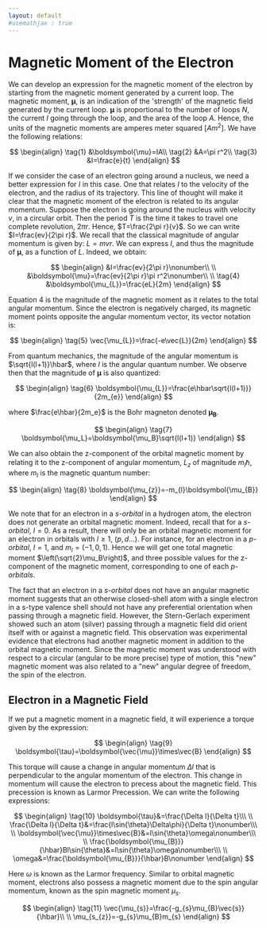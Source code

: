 ```yaml
---
layout: default
#usemathjax : true
---
```

# Magnetic Moment of the Electron
We can develop an expression for the magnetic moment of the electron by starting from the magnetic moment generated by a current loop.
The magnetic moment, $\boldsymbol{\mu}$, is an indication of the 'strength' of the magnetic field generated by the current loop.
$\boldsymbol{\mu}$ is proportional to the number of loops $N$, the current $I$ going through the loop, and the area of the loop $A$. Hence, 
the units of the magnetic moments are amperes meter squared $[Am^2]$. We have the following relations:

$$
\begin{align}
    \tag{1}
     &\boldsymbol{\mu}=IA\\
    \tag{2}
     &A=\pi r^2\\
    \tag{3}
        &I=\frac{e}{t}
\end{align}
$$

If we consider the case of an electron going around a nucleus, we need a better expression for $I$ in this case. One that relates $I$ to the velocity of the electron, and the radius of its trajectory. This line of thought will make it clear that the magnetic moment of the electron is related to its angular 
momentum.
Suppose the electron is going around the nucleus with velocity $v$, in a circular orbit. 
Then the period $T$ is the time it takes to travel one complete revolution, $2\pi r$. 
Hence, $T=\frac{2\pi r}{v}$. 
So we can write $I=\frac{ev}{2\pi r}$. 
We recall that the classical magnitude of angular momentum is given by: $L=mvr$. We can express $I$, 
and thus the magnitude of $\mathbf{\mu}$, as a function of $L$. Indeed, we obtain:

$$
\begin{align}
    &I=\frac{ev}{2\pi r}\nonumber\\
    \\
    &\boldsymbol{\mu}=\frac{ev}{2\pi r}\pi r^2\nonumber\\
    \\
    \tag{4}
    &\boldsymbol{\mu_{L}}=\frac{eL}{2m}
\end{align}
$$

Equation 4 is the magnitude of the magnetic moment as it relates to the total angular momentum.
Since the electron is negatively charged, its magnetic moment points opposite the angular momentum vector, its vector notation is: 

$$
\begin{align}
\tag{5}
\vec{\mu_{L}}=\frac{-e\vec{L}}{2m}
\end{align}
$$

From quantum mechanics, the magnitude of the angular momentum is
$\sqrt{l(l+1)}\hbar$, where $l$ is the angular quantum number. 
We observe then that the magnitude of $\mathbf{\mu}$ is also quantized:

$$
\begin{align}
    \tag{6}
     \boldsymbol{\mu_{L}}=\frac{e\hbar\sqrt{l(l+1)}}{2m_{e}}
\end{align}
$$

where $\frac{e\hbar}{2m_e}$ is the Bohr magneton denoted $\boldsymbol{\mu_B}$.

$$
\begin{align}
\tag{7}
    \boldsymbol{\mu_L}=\boldsymbol{\mu_B}\sqrt{l(l+1)}
\end{align}
$$

We can also obtain the z-component of the orbital magnetic moment by relating it to the z-component of angular 
momentum, $L_z$ of magnitude $m_l\hbar$, where $m_l$ is the magnetic quantum number:

$$
\begin{align}
\tag{8}
    \boldsymbol{\mu_{z}}=-m_{l}\boldsymbol{\mu_{B}}
\end{align}
$$

We note that for an electron in a _s-orbital_ in a hydrogen atom, the electron does not generate an orbital magnetic moment. 
Indeed, recall that for a _s-orbital_, $l=0$. As a result, there will only be an orbital magnetic moment for an electron in orbitals with $l\geq 1$, $\left(p,d ...\right)$.
For instance, for an electron in a _p-orbital_, $l=1$, and $m_l=\left(-1,0,1\right)$. Hence we will get one total magnetic moment $\left(\sqrt{2}\mu_B\right)$, 
and three possible values for the z-component of the magnetic moment, corresponding to one of each _p-orbitals_.  

The fact that an electron in a _s-orbital_ does not have an angular magnetic moment suggests that an otherwise closed-shell atom with a single electron in a s-type valence shell 
should not have any preferential orientation when passing through a magnetic field. However, the Stern-Gerlach experiment showed such an atom (silver) passing through a magnetic field did orient itself with or against a magnetic field. This observation was experimental evidence that electrons had another magnetic moment
in addition to the orbital magnetic moment. Since the magnetic moment was understood with respect to a circular (angular to be more precise) type of motion, this "new" magnetic moment was also related to a "new" angular degree of freedom, the spin of the electron.

## Electron in a Magnetic Field
If we put a magnetic moment in a magnetic field, it will experience a torque given by the expression:

$$
\begin{align}
\tag{9}
    \boldsymbol{\tau}=\boldsymbol{\vec{\mu}}\times\vec{B}
\end{align}
$$

This torque will cause a change in angular momentum $\Delta l$ that is perpendicular to the 
angular momentum of the electron. 
This change in momentum will cause the electron to precess about the magnetic field. 
This precession is known as Larmor Precession. We can write the following expressions:

$$
\begin{align}
\tag{10}
    \boldsymbol{\tau}&=\frac{\Delta l}{\Delta t}\\\
    \\
    \frac{\Delta l}{\Delta t}&=\frac{l\sin{\theta}\Delta\phi}{\Delta t}\nonumber\\\
    \\
    \boldsymbol{\vec{\mu}}\times\vec{B}&=l\sin{\theta}\omega\nonumber\\\
    \\
    \frac{\boldsymbol{\mu_{B}}}{\hbar}Bl\sin{\theta}&=l\sin{\theta}\omega\nonumber\\\
    \\
    \omega&=\frac{\boldsymbol{\mu_{B}}}{\hbar}B\nonumber
\end{align}
$$

Here $\omega$ is known as the Larmor frequency.
Similar to orbital magnetic moment, 
electrons also possess a magnetic moment due to the spin angular momentum, 
known as the spin magnetic moment $\mu_{s}$.

$$
\begin{align}
\tag{11}
    \vec{\mu_{s}}=\frac{-g_{s}\mu_{B}\vec{s}}{\hbar}\\
    \\
    \mu_{s_{z}}=-g_{s}\mu_{B}m_{s}
\end{align}
$$
